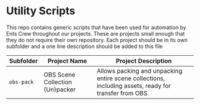 # Utility Scripts

This repo contains generic scripts that have been used for automation by Ents Crew throughout our projects. These are projects small enough that they do not require their own repository. Each project should be in its own subfolder and a one line description should be added to this file

| Subfolder  | Project Name                    | Project Description                                          |
| ---------- | ------------------------------- | ------------------------------------------------------------ |
| `obs-pack` | OBS Scene Collection (Un)packer | Allows packing and unpacking entire scene collections, including assets, ready for transfer from OBS |

